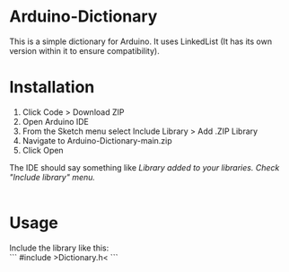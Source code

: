 # Arduino-Dictionary

This is a simple dictionary for Arduino. It uses LinkedList (It has its own version within it to ensure compatibility).

<h1>Installation</h1>
<ol>
 <li>Click Code > Download ZIP</li>
 <li>Open Arduino IDE</li>
 <li>From the Sketch menu select Include Library > Add .ZIP Library</li>
 <li>Navigate to Arduino-Dictionary-main.zip</li>
 <li>Click Open</li>
</ol>
The IDE should say something like <i>Library added to your libraries. Check "Include library" menu.</i>
<br><br>
<h1>Usage</h1>
Include the library like this:<br>
```
#include &gtDictionary.h&lt
```
